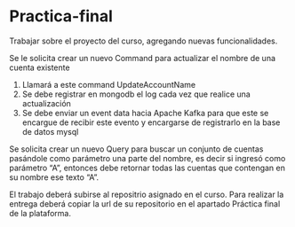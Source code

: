 # Practica-final

Trabajar sobre el proyecto del curso, agregando nuevas funcionalidades.

Se le solicita crear un nuevo Command para actualizar el nombre de una cuenta existente

1.	Llamará a este command UpdateAccountName
2.	Se debe registrar en mongodb el log cada vez que realice una actualización
3.	Se debe enviar un event data hacia Apache Kafka para que este se encargue de recibir este evento y encargarse de registrarlo en la base de datos mysql


Se solicita crear un nuevo Query para buscar un conjunto de cuentas pasándole como parámetro una parte del nombre, es decir si ingresó como parámetro “A”, entonces debe retornar todas las cuentas que contengan en su nombre ese texto “A”.

El trabajo deberá subirse al repositrio asignado en el curso. Para realizar la entrega deberá copiar la url de su repositorio en el apartado Práctica final de la plataforma.
